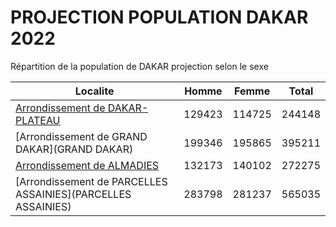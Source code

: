 # PROJECTION POPULATION DAKAR 2022
	
Répartition de la population de DAKAR projection selon le sexe
	
| Localite  | Homme | Femme | Total |
| --------- |:-----:|:-----:|:-----:|
| [Arrondissement de DAKAR-PLATEAU](DAKAR-PLATEAU) | 129423 | 114725 | 244148 |
| [Arrondissement de GRAND DAKAR](GRAND DAKAR) | 199346 | 195865 | 395211 |
| [Arrondissement de ALMADIES](ALMADIES) | 132173 | 140102 | 272275 |
| [Arrondissement de PARCELLES ASSAINIES](PARCELLES ASSAINIES) | 283798 | 281237 | 565035 |
